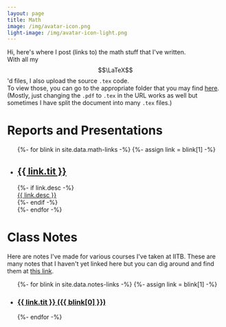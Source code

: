 ```yaml
--- 
layout: page
title: Math
image: /img/avatar-icon.png
light-image: /img/avatar-icon-light.png
---
```


Hi, here's where I post (links to) the math stuff that I've written.  
With all my $$\LaTeX$$'d files, I also upload the source `.tex` code.  
To view those, you can go to the appropriate folder that you may find [here](https://github.com/aryamanmaithani/math). (Mostly, just changing the `.pdf` to `.tex` in the URL works as well but sometimes I have split the document into many `.tex` files.)

# Reports and Presentations

<ul>
    {%- for blink in site.data.math-links -%}
        {%- assign link = blink[1] -%}
        <li>
          <a href="/math{{ blink[0] | relative_url }}">
          <h2 class="post-title">{{ link.tit }}</h2>
          </a>
          {%- if link.desc -%}
          <div class="post-entry-container">
            <div class="post-entry">
              <a href="/math{{ blink[0] | relative_url }}"> {{ link.desc }} </a>
            </div>
          </div>
          {%- endif -%}
        </li>
    {%- endfor -%}
</ul>

# Class Notes
Here are notes I've made for various courses I've taken at IITB. These are many notes that I haven't yet linked here but you can dig around and find them at [this link](https://github.com/aryamanmaithani/math).

<ul>
  {%- for blink in site.data.notes-links -%}
    {%- assign link = blink[1] -%}
      <li> <a href="/math{{ blink[0] | relative_url }}">
      <h3 class="post-title">{{ link.tit }} ({{ blink[0] }})</h3>
      </a> </li>
  {%- endfor -%}
</ul>
